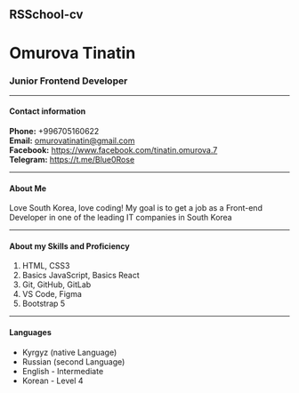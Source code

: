 ## RSSchool-cv

# Omurova Tinatin

### Junior Frontend Developer
********************************************************************

#### Contact information

**Phone:** +996705160622\
**Email:** omurovatinatin@gmail.com\
**Facebook:** https://www.facebook.com/tinatin.omurova.7 \
**Telegram:** https://t.me/Blue0Rose 

********************************************************************

#### About Me
Love South Korea, love coding! My goal is to get a job as a Front-end Developer in one of the leading IT companies in South Korea

*********************************************************************

#### About my Skills and Proficiency

1. HTML, CSS3
2. Basics JavaScript, Basics React
3. Git, GitHub, GitLab
4. VS Code, Figma
5. Bootstrap 5

**********************************************************************

#### Languages
* Kyrgyz (native Language)
* Russian (second Language)
* English -  Intermediate
* Korean - Level 4